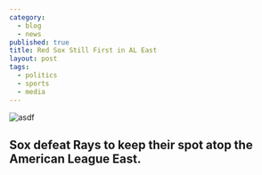 ```yaml
---
category: 
  - blog
  - news
published: true
title: Red Sox Still First in AL East
layout: post
tags: 
  - politics
  - sports
  - media
---
```


![asdf](/assets/Screen%20Shot%202012-09-12%20at%201.11.53%20PM.png)

## Sox defeat Rays to keep their spot atop the American League East.